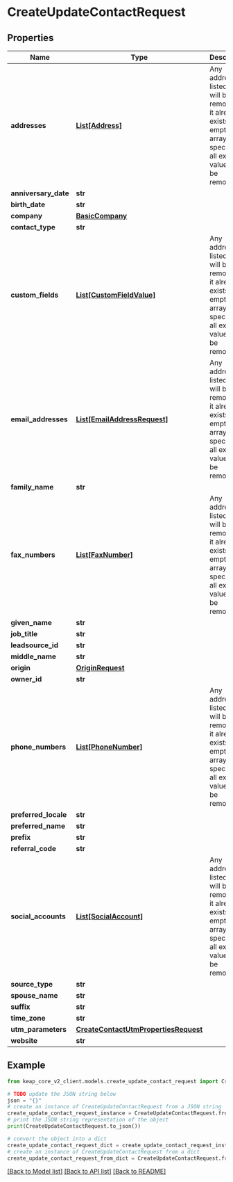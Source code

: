 # CreateUpdateContactRequest


## Properties

Name | Type | Description | Notes
------------ | ------------- | ------------- | -------------
**addresses** | [**List[Address]**](Address.md) | Any address not listed here will be removed if it already exists. If an empty array is specified, all existing values will be removed. | [optional] 
**anniversary_date** | **str** |  | [optional] 
**birth_date** | **str** |  | [optional] 
**company** | [**BasicCompany**](BasicCompany.md) |  | [optional] 
**contact_type** | **str** |  | [optional] 
**custom_fields** | [**List[CustomFieldValue]**](CustomFieldValue.md) | Any address not listed here will be removed if it already exists. If an empty array is specified, all existing values will be removed. | [optional] 
**email_addresses** | [**List[EmailAddressRequest]**](EmailAddressRequest.md) | Any address not listed here will be removed if it already exists. If an empty array is specified, all existing values will be removed. | [optional] 
**family_name** | **str** |  | [optional] 
**fax_numbers** | [**List[FaxNumber]**](FaxNumber.md) | Any address not listed here will be removed if it already exists. If an empty array is specified, all existing values will be removed. | [optional] 
**given_name** | **str** |  | [optional] 
**job_title** | **str** |  | [optional] 
**leadsource_id** | **str** |  | [optional] 
**middle_name** | **str** |  | [optional] 
**origin** | [**OriginRequest**](OriginRequest.md) |  | [optional] 
**owner_id** | **str** |  | [optional] 
**phone_numbers** | [**List[PhoneNumber]**](PhoneNumber.md) | Any address not listed here will be removed if it already exists. If an empty array is specified, all existing values will be removed. | [optional] 
**preferred_locale** | **str** |  | [optional] 
**preferred_name** | **str** |  | [optional] 
**prefix** | **str** |  | [optional] 
**referral_code** | **str** |  | [optional] 
**social_accounts** | [**List[SocialAccount]**](SocialAccount.md) | Any address not listed here will be removed if it already exists. If an empty array is specified, all existing values will be removed. | [optional] 
**source_type** | **str** |  | [optional] 
**spouse_name** | **str** |  | [optional] 
**suffix** | **str** |  | [optional] 
**time_zone** | **str** |  | [optional] 
**utm_parameters** | [**CreateContactUtmPropertiesRequest**](CreateContactUtmPropertiesRequest.md) |  | [optional] 
**website** | **str** |  | [optional] 

## Example

```python
from keap_core_v2_client.models.create_update_contact_request import CreateUpdateContactRequest

# TODO update the JSON string below
json = "{}"
# create an instance of CreateUpdateContactRequest from a JSON string
create_update_contact_request_instance = CreateUpdateContactRequest.from_json(json)
# print the JSON string representation of the object
print(CreateUpdateContactRequest.to_json())

# convert the object into a dict
create_update_contact_request_dict = create_update_contact_request_instance.to_dict()
# create an instance of CreateUpdateContactRequest from a dict
create_update_contact_request_from_dict = CreateUpdateContactRequest.from_dict(create_update_contact_request_dict)
```
[[Back to Model list]](../README.md#documentation-for-models) [[Back to API list]](../README.md#documentation-for-api-endpoints) [[Back to README]](../README.md)


